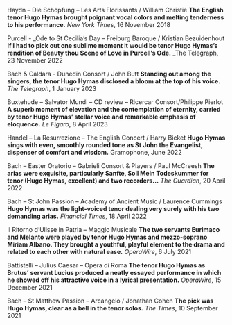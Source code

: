 Haydn – Die Schöpfung – Les Arts Florissants / William Christie
**The English tenor Hugo Hymas brought poignant vocal colors and melting tenderness to his performance.**
_New York Times_, 16 November 2018

Purcell - _Ode to St Cecilia’s Day – Freiburg Baroque / Kristian Bezuidenhout
**If I had to pick out one sublime moment it would be tenor Hugo Hymas’s rendition of Beauty thou Scene of Love in Purcell’s Ode.**
_The Telegraph, 23 November 2022

Bach & Caldara - Dunedin Consort / John Butt
**Standing out among the singers, the tenor Hugo Hymas disclosed a bloom at the top of his voice.**
_The Telegraph_, 1 January 2023

Buxtehude – Salvator Mundi – CD review – Ricercar Consort/Philippe Pierlot
**A superb moment of elevation and the contemplation of eternity, carried by tenor Hugo Hymas’ stellar voice and remarkable emphasis of eloquence.**
_Le Figaro_, 8 April 2023

Handel – La Resurrezione – The English Concert / Harry Bicket
**Hugo Hymas sings with even, smoothly rounded tone as St John the Evangelist, dispenser of comfort and wisdom.**
Gramophone, June 2022

Bach – Easter Oratorio – Gabrieli
Consort & Players / Paul McCreesh
**The arias were exquisite, particularly Sanfte, Soll Mein Todeskummer for tenor (Hugo Hymas, excellent) and two recorders...**
_The Guardian_, 20 April 2022

Bach – St John Passion – Academy of Ancient Music / Laurence Cummings
**Hugo Hymas was the light-voiced tenor dealing very surely with his two demanding arias.**
_Financial Times_, 18 April 2022

Il Ritorno d’Ulisse in Patria – Maggio Musicale
**The two servants Eurimaco and Melanto were played by tenor Hugo Hymas and mezzo-soprano Miriam Albano. They brought a youthful, playful element to the drama and related to each other with natural ease.**
_OperaWire_, 6 July 2021

Battistelli – Julius Caesar – Opera di Roma
**The tenor Hugo Hymas as Brutus’ servant Lucius produced a neatly essayed performance in which he showed off his attractive voice in a lyrical presentation.**
_OperaWire_, 15 December 2021

Bach – St Matthew Passion – Arcangelo / Jonathan Cohen
**The pick was Hugo Hymas, clear as a bell in the tenor solos.**
_The Times_, 10 September 2021